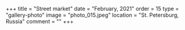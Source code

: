 +++
title = "Street market"
date = "February, 2021"
order = 15
type = "gallery-photo"
image = "photo_015.jpeg"
location = "St. Petersburg, Russia"
comment = ""
+++